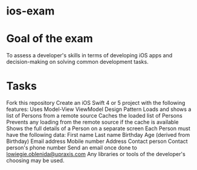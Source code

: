 # ios-exam

# Goal of the exam

To assess a developer's skills in terms of developing iOS apps and decision-making on solving common development tasks.

# Tasks

  Fork this repository
  Create an iOS Swift 4 or 5 project with the following features:
  Uses Model-View ViewModel Design Pattern
  Loads and shows a list of Persons from a remote source
  Caches the loaded list of Persons
  Prevents any loading from the remote source if the cache is available
  Shows the full details of a Person on a separate screen
  Each Person must have the following data:
    First name
    Last name
    Birthday
    Age (derived from Birthday)
    Email address
    Mobile number
    Address
    Contact person
    Contact person's phone number
  Send an email once done to lowiegie.oblenida@upraxis.com
Any libraries or tools of the developer's choosing may be used.

